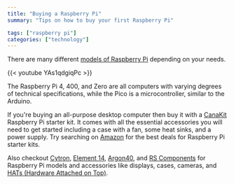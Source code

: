 ```yaml
---
title: "Buying a Raspberry Pi"
summary: "Tips on how to buy your first Raspberry Pi"

tags: ["raspberry pi"]
categories: ["technology"]
---
```


There are many different [models of Raspberry Pi](https://www.raspberrypi.org/products/) depending on your needs.

{{< youtube YAs1qdgiqPc >}}

The Raspberry Pi 4, 400, and Zero are all computers with varying degrees of technical specifications, while the Pico is a microcontroller, similar to the Arduino.

If you're buying an all-purpose desktop computer then buy it with a [CanaKit](https://www.canakit.com/) Raspberry Pi starter kit. It comes with all the essential accessories you will need to get started including a case with a fan, some heat sinks, and a power supply. Try searching on [Amazon](https://www.amazon.sg/) for the best deals for Raspberry Pi starter kits.

Also checkout [Cytron](https://sg.cytron.io/c-raspberry-pi), [Element 14](https://sg.element14.com/buy-raspberry-pi), [Argon40](https://www.argon40.com/), and [RS Components](https://sg.rs-online.com/web/c/raspberry-pi-arduino-development-tools/raspberry-pi-shop/) for Raspberry Pi models and accessories like displays, cases, cameras, and [HATs (Hardware Attached on Top)](https://www.raspberrypi.org/blog/introducing-raspberry-pi-hats/).
